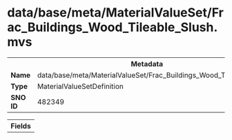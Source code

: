 <h1>data/base/meta/MaterialValueSet/Frac_Buildings_Wood_Tileable_Slush.mvs</h1><table><tr><th colspan="100%">Metadata</th></tr><tr><td><b>Name</b></td><td>data/base/meta/MaterialValueSet/Frac_Buildings_Wood_Tileable_Slush.mvs</td></tr><tr><td><b>Type</b></td><td>MaterialValueSetDefinition</td></tr><tr><td><b>SNO ID</b></td><td>482349</td></tr></table>

<table><tr><th colspan="100%">Fields</th></tr></table>

